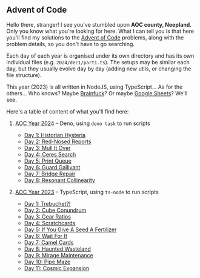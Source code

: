 ## Advent of Code

Hello there, stranger! I see you've stumbled upon **AOC county, Neepland**. Only you 
know what you're looking for here. What I can tell you is that here you'll find my 
solutions to the [Advent of Code](https://adventofcode.com) problems, along with the 
problem details, so you don't have to go searching.

Each day of each year is organised under its own directory and has its own individual
files (e.g. `2024/dec1/part1.ts`). The setups may be similar each day, but they usually 
evolve day by day (adding new utils, or changing the file structure).

This year (2023) is all written in NodeJS, using TypeScript... As for the others... 
Who knows? Maybe [Brainfuck](https://en.wikipedia.org/wiki/Brainfuck)? 
Or maybe [Google Sheets](https://sheets.google.com)? We'll see.

Here's a table of content of what you'll find here:

1. [AOC Year 2024](2024) – Deno, using `deno task` to run scripts
   * [Day 1: Historian Hysteria](2024/dec1)
   * [Day 2: Red-Nosed Reports](2024/dec2)
   * [Day 3: Mull It Over](2024/dec3)
   * [Day 4: Ceres Search](2024/dec4)
   * [Day 5: Print Queue](2024/dec5)
   * [Day 6: Guard Gallivant](2024/dec6)
   * [Day 7: Bridge Repair](2024/dec7)
   * [Day 8: Resonant Collinearity](2024/dec8)

2. [AOC Year 2023](2023) – TypeScript, using `ts-node` to run scripts
   * [Day 1: Trebuchet?!](2023/dec1)
   * [Day 2: Cube Conundrum](2023/dec2)
   * [Day 3: Gear Ratios](2023/dec3)
   * [Day 4: Scratchcards](2023/dec4)
   * [Day 5: If You Give A Seed A Fertilizer](2023/dec5)
   * [Day 6: Wait For It](2023/dec6)
   * [Day 7: Camel Cards](2023/dec7)
   * [Day 8: Haunted Wasteland](2023/dec8)
   * [Day 9: Mirage Maintenance](2023/dec9)
   * [Day 10: Pipe Maze](2023/dec10)
   * [Day 11: Cosmic Expansion](2023/dec11)
